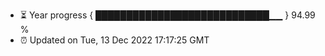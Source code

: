 - ⏳ Year progress { ████████████████████████████▁▁ } 94.99 %
- ⏰ Updated on Tue, 13 Dec 2022 17:17:25 GMT


